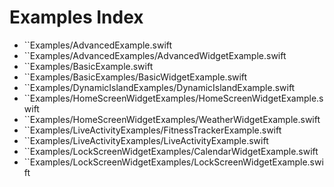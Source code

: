 # Examples Index

- ``Examples/AdvancedExample.swift
- ``Examples/AdvancedExamples/AdvancedWidgetExample.swift
- ``Examples/BasicExample.swift
- ``Examples/BasicExamples/BasicWidgetExample.swift
- ``Examples/DynamicIslandExamples/DynamicIslandExample.swift
- ``Examples/HomeScreenWidgetExamples/HomeScreenWidgetExample.swift
- ``Examples/HomeScreenWidgetExamples/WeatherWidgetExample.swift
- ``Examples/LiveActivityExamples/FitnessTrackerExample.swift
- ``Examples/LiveActivityExamples/LiveActivityExample.swift
- ``Examples/LockScreenWidgetExamples/CalendarWidgetExample.swift
- ``Examples/LockScreenWidgetExamples/LockScreenWidgetExample.swift
